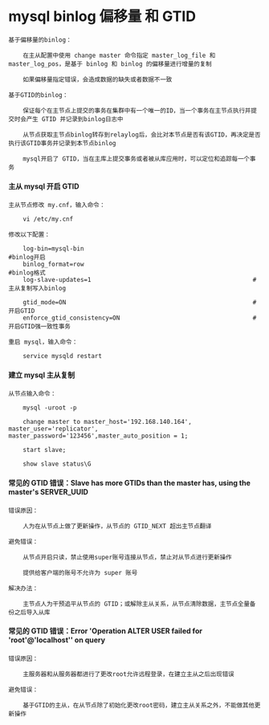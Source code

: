 
# mysql binlog 偏移量 和 GTID

	基于偏移量的binlog：
		
		在主从配置中使用 change master 命令指定 master_log_file 和 master_log_pos，是基于 binlog 和 binlog 的偏移量进行增量的复制
		
		如果偏移量指定错误，会造成数据的缺失或者数据不一致
	
	基于GTID的binlog：
	
		保证每个在主节点上提交的事务在集群中有一个唯一的ID，当一个事务在主节点执行并提交时会产生 GTID 并记录到binlog日志中
		
		从节点获取主节点binlog转存到relaylog后，会比对本节点是否有该GTID，再决定是否执行该GTID事务并记录到本节点binlog
		
		mysql开启了 GTID，当在主库上提交事务或者被从库应用时，可以定位和追踪每一个事务

#### 主从 mysql 开启 GTID

	主从节点修改 my.cnf，输入命令：
		
		vi /etc/my.cnf
		
	修改以下配置：
		
		log-bin=mysql-bin                                               #binlog开启
		binlog_format=row                                               #binlog格式
		log-slave-updates=1                                             #主从复制写入binlog
		
		gtid_mode=ON                                                    #开启GTID
		enforce_gtid_consistency=ON                                     #开启GTID强一致性事务
	
	重启 mysql，输入命令：
		
		service mysqld restart

#### 建立 mysql 主从复制

	从节点输入命令：
	
		mysql -uroot -p
		
		change master to master_host='192.168.140.164', master_user='replicator', master_password='123456',master_auto_position = 1;
		
		start slave;
		
		show slave status\G

#### 常见的 GTID 错误：Slave has more GTIDs than the master has, using the master's SERVER_UUID

	错误原因：
	
		人为在从节点上做了更新操作，从节点的 GTID_NEXT 超出主节点翻译
	
	避免错误：
		
		从节点开启只读，禁止使用super账号连接从节点，禁止对从节点进行更新操作
		
		提供给客户端的账号不允许为 super 账号
	
	解决办法：
	
		主节点人为干预追平从节点的 GTID；或解除主从关系，从节点清除数据，主节点全量备份之后导入从库

#### 常见的 GTID 错误：Error 'Operation ALTER USER failed for 'root'@'localhost'' on query

	错误原因：
		
		主服务器和从服务器都进行了更改root允许远程登录，在建立主从之后出现错误
		
	避免错误：
		
		基于GTID的主从，在从节点除了初始化更改root密码，建立主从关系之外，不能做其他更新操作


